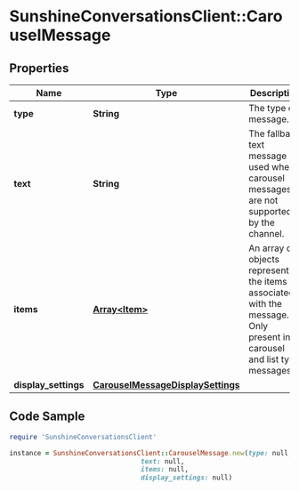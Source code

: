 # SunshineConversationsClient::CarouselMessage

## Properties

Name | Type | Description | Notes
------------ | ------------- | ------------- | -------------
**type** | **String** | The type of message. | [default to &#39;carousel&#39;]
**text** | **String** | The fallback text message used when carousel messages are not supported by the channel. | [optional] [readonly] 
**items** | [**Array&lt;Item&gt;**](Item.md) | An array of objects representing the items associated with the message. Only present in carousel and list type messages. | 
**display_settings** | [**CarouselMessageDisplaySettings**](CarouselMessageDisplaySettings.md) |  | [optional] 

## Code Sample

```ruby
require 'SunshineConversationsClient'

instance = SunshineConversationsClient::CarouselMessage.new(type: null,
                                 text: null,
                                 items: null,
                                 display_settings: null)
```


